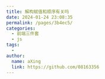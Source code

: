 ```yaml
---
title: 解构赋值和顺序有关吗
date: 2024-01-24 23:08:35
permalink: /pages/3b4ec5/
categories:
  - 前端三件套
  - js
tags:
  - 
author: 
  name: aXing
  link: https://github.com/08163356
---
```


<!-- more -->
